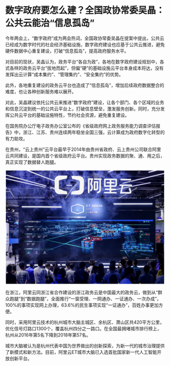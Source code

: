 # 数字政府要怎么建？全国政协常委吴晶：公共云能治“信息孤岛”
今年两会上，“数字政府”成为两会热词，全国政协常委吴晶在提案中提出，公共云已经成为数字时代的社会经济基础设施，数字政府建设也应基于公共云推进，避免硬件数据中心重复建设，打破“信息孤岛”，提高政府服务水平。

对目前的现状，吴晶认为，政务平台“各自为政”，各地在数字政府建设规划中，各式各样的政务云平台“拔地而起”，但偏“硬”的基础设施云平台本身成本将达，没有发挥出云计算“成本集约”、“管理集约”、“安全集约”的优势。

此外，各地重复建设的政务云平台也造成了“信息孤岛”，增加后续政府数据整合的难度，也让各种创新服务难以展开。

对此，吴晶建议依托公共云来推进“数字政府”建设，让各个部门、各个区域的业务和信息沉淀到统一的公共云平台上，打破信息壁垒，激发服务创新。同时，充分发挥公共云平台的基础设施特性，节约社会资源，避免重复建设。

在国务院办公厅电子政务办公室公布的《省级政府网上政务服务能力调查评估报告》中，浙江、江苏、贵州连续两年稳坐全国三强，云计算成为政府数字化转型的有力助攻。

在贵州，“云上贵州”云平台最早于2014年由贵州省政府、云上贵州公司联合阿里云共同建设，是国内首个省级政府云平台。贵州实现政务数据的聚、通、用之后，真正实现了数据替人跑腿。

<div style="text-align:center" align="center">
<img src="/images/数字政府要怎么建1.png" align="center" />
</div>

在浙江，阿里云同浙江省合作建设的浙江政务云是中国最大的政务云，做到从“群众跑腿”到“数据跑腿”，全面推行“一窗受理、一网通办、一证通办、一次办成”，100%的事项实现网上办理，63.6%的民生事项实现“一证通办”，百姓办事更加方便。

同时，采用阿里云技术的杭州城市大脑主城区、余杭区、萧山区共420平方公里，优化信号灯路口1300个，覆盖杭州四分之一路口。在全国最拥堵城市排行榜上，杭州从2016年第5名下降到2018年第57名。

城市大脑被认为是杭州代表中国为世界做出的创新探索，为新一代的城市治理提供了新模式和新方法。目前，阿里云ET城市大脑已入选首批国家新一代人工智能开放创新平台。
